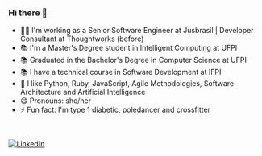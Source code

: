 ### Hi there 👋

- 👩‍💻 I'm working as a Senior Software Engineer at Jusbrasil | Developer Consultant at Thoughtworks (before)
- 📚 I'm a Master's Degree student in Intelligent Computing at UFPI
- 📚 Graduated in the Bachelor's Degree in Computer Science at UFPI
- 📚 I have a technical course in Software Development at IFPI
- 💙 I like Python, Ruby, JavaScript, Agile Methodologies, Software Architecture and Artificial Intelligence
- 😄 Pronouns: she/her
- ⚡ Fun fact: I'm type 1 diabetic, poledancer and crossfitter

<br/>

<!---
[![Ana Paula's GitHub Stats](https://github-readme-stats.vercel.app/api?username=anapaulamendes&show_icons=true)](https://github.com/anapaulamendes)
-->

<a href="https://www.linkedin.com/in/anapauladsmendes/"><img alt="LinkedIn" src="https://img.shields.io/badge/LinkedIn-Ana%20Paula%20Mendes-purple?style=flat-square&logo=linkedin"></a>
